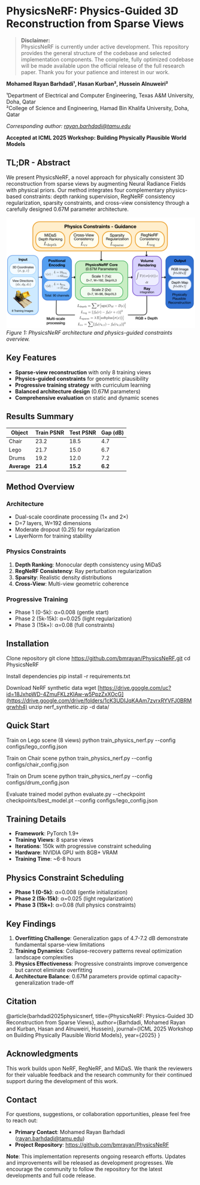 # PhysicsNeRF: Physics-Guided 3D Reconstruction from Sparse Views

> **Disclaimer:**  
> PhysicsNeRF is currently under active development. This repository provides the general structure of the codebase and selected implementation components. The complete, fully optimized codebase will be made available upon the official release of the full research paper. Thank you for your patience and interest in our work.

**Mohamed Rayan Barhdadi¹, Hasan Kurban², Hussein Alnuweiri²**

¹Department of Electrical and Computer Engineering, Texas A&M University, Doha, Qatar  
²College of Science and Engineering, Hamad Bin Khalifa University, Doha, Qatar

*Corresponding author: rayan.barhdadi@tamu.edu*

**Accepted at ICML 2025 Workshop: Building Physically Plausible World Models**

## TL;DR - Abstract

We present PhysicsNeRF, a novel approach for physically consistent 3D reconstruction from sparse views by augmenting Neural Radiance Fields with physical priors. Our method integrates four complementary physics-based constraints: depth ranking supervision, RegNeRF consistency regularization, sparsity constraints, and cross-view consistency through a carefully designed 0.67M parameter architecture.

![PhysicsNeRF Architecture](figures/PhysicsNeRF_Arch.png)
*Figure 1: PhysicsNeRF architecture and physics-guided constraints overview.*

## Key Features

- **Sparse-view reconstruction** with only 8 training views
- **Physics-guided constraints** for geometric plausibility
- **Progressive training strategy** with curriculum learning
- **Balanced architecture design** (0.67M parameters)
- **Comprehensive evaluation** on static and dynamic scenes

## Results Summary

| Object | Train PSNR | Test PSNR | Gap (dB) |
|--------|-------------|------------|----------|
| Chair  | 23.2        | 18.5       | 4.7      |
| Lego   | 21.7        | 15.0       | 6.7      |
| Drums  | 19.2        | 12.0       | 7.2      |
| **Average** | **21.4** | **15.2**  | **6.2**  |

## Method Overview

### Architecture

- Dual-scale coordinate processing (1× and 2×)
- D=7 layers, W=192 dimensions
- Moderate dropout (0.25) for regularization
- LayerNorm for training stability

### Physics Constraints

1. **Depth Ranking**: Monocular depth consistency using MiDaS
2. **RegNeRF Consistency**: Ray perturbation regularization  
3. **Sparsity**: Realistic density distributions
4. **Cross-View**: Multi-view geometric coherence

### Progressive Training

- Phase 1 (0-5k): α=0.008 (gentle start)
- Phase 2 (5k-15k): α=0.025 (light regularization)
- Phase 3 (15k+): α=0.08 (full constraints)

## Installation

Clone repository
git clone https://github.com/bmrayan/PhysicsNeRF.git
cd PhysicsNeRF

Install dependencies
pip install -r requirements.txt

Download NeRF synthetic data
wget [https://drive.google.com/uc?id=18JxhpWD-4ZmuFKLzKlAw-w5PpzZxXOcG](https://drive.google.com/drive/folders/1cK3UDIJqKAAm7zyrxRYVFJ0BRMgrwhh4)
unzip nerf_synthetic.zip -d data/

## Quick Start

Train on Lego scene (8 views)
python train_physics_nerf.py --config configs/lego_config.json

Train on Chair scene
python train_physics_nerf.py --config configs/chair_config.json

Train on Drum scene
python train_physics_nerf.py --config configs/drum_config.json

Evaluate trained model
python evaluate.py --checkpoint checkpoints/best_model.pt --config configs/lego_config.json


## Training Details

- **Framework**: PyTorch 1.9+
- **Training Views**: 8 sparse views
- **Iterations**: 150k with progressive constraint scheduling
- **Hardware**: NVIDIA GPU with 8GB+ VRAM
- **Training Time**: ~6-8 hours

## Physics Constraint Scheduling

- **Phase 1 (0-5k)**: α=0.008 (gentle initialization)
- **Phase 2 (5k-15k)**: α=0.025 (light regularization)
- **Phase 3 (15k+)**: α=0.08 (full physics constraints)

## Key Findings

1. **Overfitting Challenge**: Generalization gaps of 4.7-7.2 dB demonstrate fundamental sparse-view limitations
2. **Training Dynamics**: Collapse-recovery patterns reveal optimization landscape complexities
3. **Physics Effectiveness**: Progressive constraints improve convergence but cannot eliminate overfitting
4. **Architecture Balance**: 0.67M parameters provide optimal capacity-generalization trade-off

## Citation

@article{barhdadi2025physicsnerf,
title={PhysicsNeRF: Physics-Guided 3D Reconstruction from Sparse Views},
author={Barhdadi, Mohamed Rayan and Kurban, Hasan and Alnuweiri, Hussein},
journal={ICML 2025 Workshop on Building Physically Plausible World Models},
year={2025}
}


## Acknowledgments

This work builds upon NeRF, RegNeRF, and MiDaS. We thank the reviewers for their valuable feedback and the research community for their continued support during the development of this work.

## Contact

For questions, suggestions, or collaboration opportunities, please feel free to reach out:
- **Primary Contact**: Mohamed Rayan Barhdadi (rayan.barhdadi@tamu.edu)
- **Project Repository**: https://github.com/bmrayan/PhysicsNeRF

**Note**: This implementation represents ongoing research efforts. Updates and improvements will be released as development progresses. We encourage the community to follow the repository for the latest developments and full code release.

